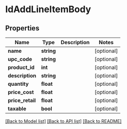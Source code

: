 # IdAddLineItemBody

## Properties
Name | Type | Description | Notes
------------ | ------------- | ------------- | -------------
**name** | **string** |  | [optional] 
**upc_code** | **string** |  | [optional] 
**product_id** | **int** |  | [optional] 
**description** | **string** |  | [optional] 
**quantity** | **float** |  | [optional] 
**price_cost** | **float** |  | [optional] 
**price_retail** | **float** |  | [optional] 
**taxable** | **bool** |  | [optional] 

[[Back to Model list]](../../README.md#documentation-for-models) [[Back to API list]](../../README.md#documentation-for-api-endpoints) [[Back to README]](../../README.md)

